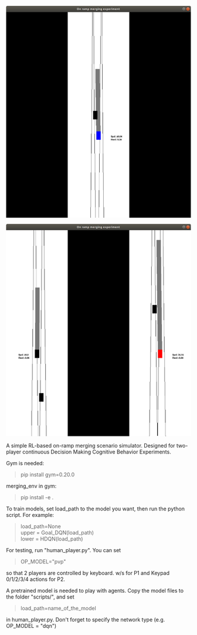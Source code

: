 ![pve](pictures/pve.png)

![pvp](pictures/pvp.png)

A simple RL-based on-ramp merging scenario simulator. Designed for two-player continuous Decision Making Cognitive Behavior Experiments.

Gym is needed: 
>pip install gym=0.20.0

merging_env in gym: 
> pip install -e .

To train models, set load_path to the model you want, then run the python script. For example:
>load_path=None \
upper = Goal_DQN(load_path)\
lower = HDQN(load_path)


For testing, run "human_player.py". You can set 
> OP_MODEL="pvp" 

so that 2 players are controlled by keyboard. w/s for P1 and Keypad 0/1/2/3/4 actions for P2.

A pretrained model is needed to play with agents. Copy the model files to the folder "scripts/", and set 
> load_path=name_of_the_model 

in human_player.py. Don't forget to specify the network type (e.g. OP_MODEL = "dqn")
